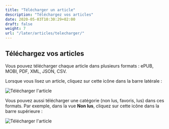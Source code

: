 ```yaml
---
title: "Télécharger un article"
description: "Téléchargez vos articles"
date: 2020-05-03T10:30:29+02:00
draft: false
weight: 7
url: "/later/articles/telecharger/"
---
```


Téléchargez vos articles
------------------------

Vous pouvez télécharger chaque article dans plusieurs formats : ePUB,
MOBI, PDF, XML, JSON, CSV.

Lorsque vous lisez un article, cliquez sur cette icône dans la barre
latérale :

![Télécharger l'article](/later/images/download_article.png)

Vous pouvez aussi télécharger une catégorie (non lus, favoris, lus) dans
ces formats. Par exemple, dans la vue **Non lus**, cliquez sur cette
icône dans la barre supérieure :

![Télécharger l'article](/later/images/download_articles.png)
